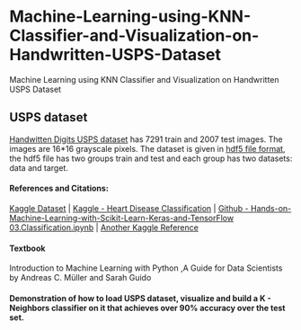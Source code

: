 # Machine-Learning-using-KNN-Classifier-and-Visualization-on-Handwritten-USPS-Dataset
Machine Learning using KNN Classifier and Visualization on Handwritten USPS Dataset

## USPS dataset

[Handwitten Digits USPS dataset](http://ieeexplore.ieee.org/document/291440/) has 7291 train and 2007 test images. The images are 16*16 grayscale pixels. The dataset is given in [hdf5 file format](https://support.hdfgroup.org/HDF5/), the hdf5 file has two groups train and test and each group has two datasets: data and target.

#### References and Citations:

[Kaggle Dataset](https://www.kaggle.com/bistaumanga/usps-dataset) | [Kaggle - Heart Disease Classification](https://www.kaggle.com/cdabakoglu/heart-disease-classifications-machine-learning) | [Github - Hands-on-Machine-Learning-with-Scikit-Learn-Keras-and-TensorFlow 03.Classification.ipynb](https://nbviewer.jupyter.org/github/Akramz/Hands-on-Machine-Learning-with-Scikit-Learn-Keras-and-TensorFlow/blob/master/03.Classification.ipynb) | [Another Kaggle Reference](https://www.kaggle.com/code/bibiamnabibi/using-k-nn-to-recognise-handwritten-usps-digits)

#### Textbook 

Introduction to Machine Learning with Python ,A Guide for Data Scientists by Andreas C. Müller and Sarah Guido

#### Demonstration of how to load USPS dataset, visualize and build a K - Neighbors classifier on it that achieves over 90% accuracy over the test set.
